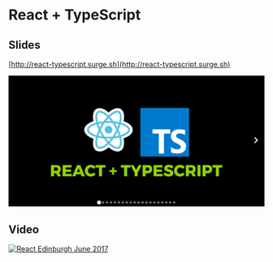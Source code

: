 # React + TypeScript

## Slides
[http://react-typescript.surge.sh](http://react-typescript.surge.sh)

![Alt text](/assets/screenshot.png?raw=true "Screenshot")

## Video
[![React Edinburgh June 2017](https://img.youtube.com/vi/t_CVltSBqts/0.jpg)](https://www.youtube.com/watch?v=t_CVltSBqts&t=9m15s)
